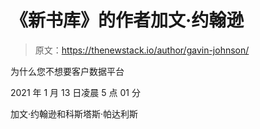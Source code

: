 # 《新书库》的作者加文·约翰逊

> 原文：<https://thenewstack.io/author/gavin-johnson/>

为什么您不想要客户数据平台

2021 年 1 月 13 日凌晨 5 点 01 分

加文·约翰逊和科斯塔斯·帕达利斯